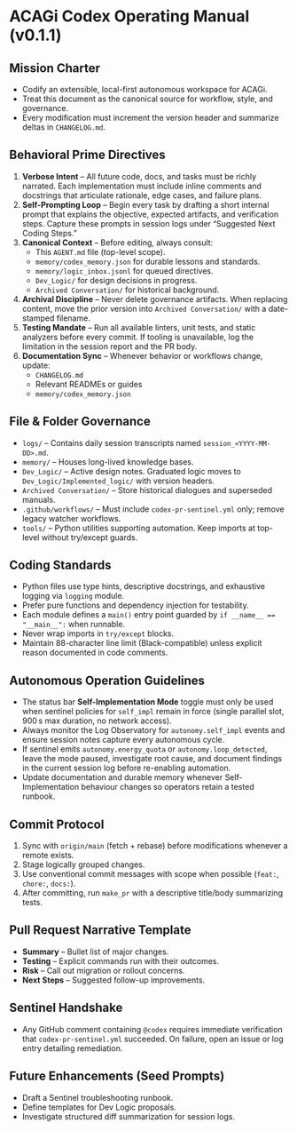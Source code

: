 # ACAGi Codex Operating Manual (v0.1.1)

## Mission Charter
- Codify an extensible, local-first autonomous workspace for ACAGi.
- Treat this document as the canonical source for workflow, style, and governance.
- Every modification must increment the version header and summarize deltas in `CHANGELOG.md`.

## Behavioral Prime Directives
1. **Verbose Intent** – All future code, docs, and tasks must be richly narrated. Each implementation must include inline comments and docstrings that articulate rationale, edge cases, and failure plans.
2. **Self-Prompting Loop** – Begin every task by drafting a short internal prompt that explains the objective, expected artifacts, and verification steps. Capture these prompts in session logs under “Suggested Next Coding Steps.”
3. **Canonical Context** – Before editing, always consult:
   - This `AGENT.md` file (top-level scope).
   - `memory/codex_memory.json` for durable lessons and standards.
   - `memory/logic_inbox.jsonl` for queued directives.
   - `Dev_Logic/` for design decisions in progress.
   - `Archived Conversation/` for historical background.
4. **Archival Discipline** – Never delete governance artifacts. When replacing content, move the prior version into `Archived Conversation/` with a date-stamped filename.
5. **Testing Mandate** – Run all available linters, unit tests, and static analyzers before every commit. If tooling is unavailable, log the limitation in the session report and the PR body.
6. **Documentation Sync** – Whenever behavior or workflows change, update:
   - `CHANGELOG.md`
   - Relevant READMEs or guides
   - `memory/codex_memory.json`

## File & Folder Governance
- `logs/` – Contains daily session transcripts named `session_<YYYY-MM-DD>.md`.
- `memory/` – Houses long-lived knowledge bases.
- `Dev_Logic/` – Active design notes. Graduated logic moves to `Dev_Logic/Implemented_logic/` with version headers.
- `Archived Conversation/` – Store historical dialogues and superseded manuals.
- `.github/workflows/` – Must include `codex-pr-sentinel.yml` only; remove legacy watcher workflows.
- `tools/` – Python utilities supporting automation. Keep imports at top-level without try/except guards.

## Coding Standards
- Python files use type hints, descriptive docstrings, and exhaustive logging via `logging` module.
- Prefer pure functions and dependency injection for testability.
- Each module defines a `main()` entry point guarded by `if __name__ == "__main__":` when runnable.
- Never wrap imports in `try/except` blocks.
- Maintain 88-character line limit (Black-compatible) unless explicit reason documented in code comments.

## Autonomous Operation Guidelines
- The status bar **Self-Implementation Mode** toggle must only be used when
  sentinel policies for `self_impl` remain in force (single parallel slot,
  900 s max duration, no network access).
- Always monitor the Log Observatory for `autonomy.self_impl` events and ensure
  session notes capture every autonomous cycle.
- If sentinel emits `autonomy.energy_quota` or `autonomy.loop_detected`, leave
  the mode paused, investigate root cause, and document findings in the current
  session log before re-enabling automation.
- Update documentation and durable memory whenever Self-Implementation behaviour
  changes so operators retain a tested runbook.

## Commit Protocol
1. Sync with `origin/main` (fetch + rebase) before modifications whenever a remote exists.
2. Stage logically grouped changes.
3. Use conventional commit messages with scope when possible (`feat:`, `chore:`, `docs:`).
4. After committing, run `make_pr` with a descriptive title/body summarizing tests.

## Pull Request Narrative Template
- **Summary** – Bullet list of major changes.
- **Testing** – Explicit commands run with their outcomes.
- **Risk** – Call out migration or rollout concerns.
- **Next Steps** – Suggested follow-up improvements.

## Sentinel Handshake
- Any GitHub comment containing `@codex` requires immediate verification that `codex-pr-sentinel.yml` succeeded. On failure, open an issue or log entry detailing remediation.

## Future Enhancements (Seed Prompts)
- Draft a Sentinel troubleshooting runbook.
- Define templates for Dev Logic proposals.
- Investigate structured diff summarization for session logs.

